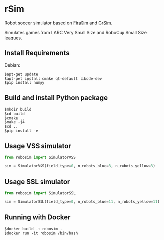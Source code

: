 # rSim

Robot soccer simulator based on [FiraSim](https://github.com/fira-simurosot/FIRASim) and [GrSim](https://github.com/RoboCup-SSL/grSim).

Simulates games from LARC Very Small Size and RoboCup Small Size leagues.

## Install Requirements
Debian:
```shell
$apt-get update
$apt-get install cmake qt-default libode-dev
$pip install numpy
```

## Build and install Python package
```shell
$mkdir build
$cd build
$cmake ..
$make -j4
$cd ..
$pip install -e .
```

## Usage VSS simulator
```python
from robosim import SimulatorVSS

sim = SimulatorVSS(field_type=0, n_robots_blue=3, n_robots_yellow=3)
```


## Usage SSL simulator
```python
from robosim import SimulatorSSL

sim = SimulatorSSL(field_type=0, n_robots_blue=11, n_robots_yellow=11)
```

## Running with Docker
```shell
$docker build -t robosim .
$docker run -it robosim /bin/bash
```
